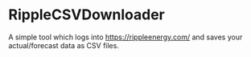 # RippleCSVDownloader
A simple tool which logs into https://rippleenergy.com/ and saves your actual/forecast data as CSV files.
